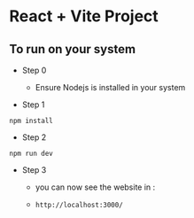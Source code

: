 # React + Vite Project

## To run on your system

- Step 0
  -  Ensure Nodejs is installed in your system

- Step 1
```
npm install
```

- Step 2
```
npm run dev
```

- Step 3
  -  you can now see the website in : 

  - ```http://localhost:3000/```
